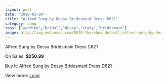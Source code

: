 ```yaml
---
layout: post
date: '2018-01-06'
title: "Alfred Sung by Dessy Bridesmaid Dress D621"
category: Long
tags: ["wedding","bridal","dessy","crazy","bridesmaid"]
image: http://img.eudances.com/5570-thickbox_default/alfred-sung-by-dessy-bridesmaid-dress-d621.jpg
---
```

Alfred Sung by Dessy Bridesmaid Dress D621

On Sales: **$250.99**
<a href="https://www.eudances.com/en/long/1919-alfred-sung-by-dessy-bridesmaid-dress-d621.html"><amp-img layout="responsive" width="600" height="600" src="//img.eudances.com/5570-thickbox_default/alfred-sung-by-dessy-bridesmaid-dress-d621.jpg" alt="Alfred Sung by Dessy Bridesmaid Dress D621 0" /></a>
<a href="https://www.eudances.com/en/long/1919-alfred-sung-by-dessy-bridesmaid-dress-d621.html"><amp-img layout="responsive" width="600" height="600" src="//img.eudances.com/5571-thickbox_default/alfred-sung-by-dessy-bridesmaid-dress-d621.jpg" alt="Alfred Sung by Dessy Bridesmaid Dress D621 1" /></a>

Buy it: [Alfred Sung by Dessy Bridesmaid Dress D621](https://www.eudances.com/en/long/1919-alfred-sung-by-dessy-bridesmaid-dress-d621.html "Alfred Sung by Dessy Bridesmaid Dress D621")

View more: [Long](https://www.eudances.com/en/21-long "Long")